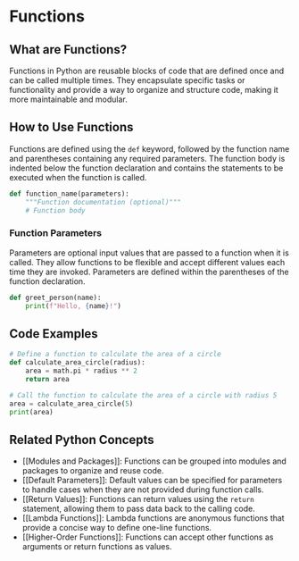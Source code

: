# Functions

## What are Functions?
Functions in Python are reusable blocks of code that are defined once and can be called multiple times. They encapsulate specific tasks or functionality and provide a way to organize and structure code, making it more maintainable and modular.

## How to Use Functions
Functions are defined using the `def` keyword, followed by the function name and parentheses containing any required parameters. The function body is indented below the function declaration and contains the statements to be executed when the function is called.

```python
def function_name(parameters):
    """Function documentation (optional)"""
    # Function body
```

### Function Parameters
Parameters are optional input values that are passed to a function when it is called. They allow functions to be flexible and accept different values each time they are invoked. Parameters are defined within the parentheses of the function declaration.

```python
def greet_person(name):
    print(f"Hello, {name}!")
```

## Code Examples
```python
# Define a function to calculate the area of a circle
def calculate_area_circle(radius):
    area = math.pi * radius ** 2
    return area

# Call the function to calculate the area of a circle with radius 5
area = calculate_area_circle(5)
print(area)
```

## Related Python Concepts

- [[Modules and Packages]]: Functions can be grouped into modules and packages to organize and reuse code.
- [[Default Parameters]]: Default values can be specified for parameters to handle cases when they are not provided during function calls.
- [[Return Values]]: Functions can return values using the `return` statement, allowing them to pass data back to the calling code.
- [[Lambda Functions]]: Lambda functions are anonymous functions that provide a concise way to define one-line functions.
- [[Higher-Order Functions]]: Functions can accept other functions as arguments or return functions as values.